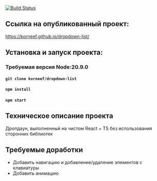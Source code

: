 [![Build Status](https://api.cirrus-ci.com/github/korneef/dropdown-list.svg?branch=main)](https://cirrus-ci.com/github/korneef/dropdown-list)

## Ссылка на опубликованный проект:
https://korneef.github.io/dropdown-list/


## Установка и запуск проекта:
### Требуемая версия Node:20.9.0

#### `git clone korneef/dropdown-list`
#### `npm install`
#### `npm start`

## Техническое описание проекта
Дропдаун, выполненный на чистом React + TS без использования сторонних библиотек

## Требуемые доработки
- Добавить навигацию и добавление/удаление элементов с клавиатуры
- Добавить анимацию
